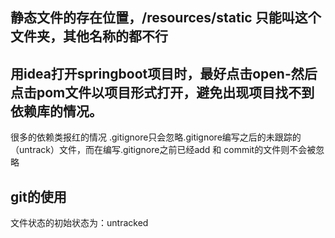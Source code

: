 ## 静态文件的存在位置，/resources/static 只能叫这个文件夹，其他名称的都不行
## 用idea打开springboot项目时，最好点击open-然后点击pom文件以项目形式打开，避免出现项目找不到依赖库的情况。
很多的依赖类报红的情况
.gitignore只会忽略.gitignore编写之后的未跟踪的（untrack）文件，而在编写.gitignore之前已经add 和 commit的文件则不会被忽略


## git的使用
文件状态的初始状态为：untracked